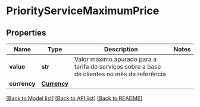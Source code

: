 # PriorityServiceMaximumPrice

## Properties
Name | Type | Description | Notes
------------ | ------------- | ------------- | -------------
**value** | **str** | Valor máximo apurado para a tarifa de serviços sobre a base de clientes no mês de referência | 
**currency** | [**Currency**](Currency.md) |  | 

[[Back to Model list]](../README.md#documentation-for-models) [[Back to API list]](../README.md#documentation-for-api-endpoints) [[Back to README]](../README.md)

